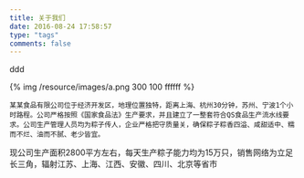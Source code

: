```yaml
---
title: 关于我们
date: 2016-08-24 17:58:57
type: "tags"
comments: false
---
```

ddd

{% img  /resource/images/a.png 300 100 ffffff %}

    某某食品有限公司位于经济开发区，地理位置独特，距离上海、杭州30分钟，苏州、宁波1个小时路程。公司严格按照《国家食品法》生产要求，并且建立了一整套符合QS食品生产流水线要求。公司生产管理人员均为粽子传人，企业严格把守质量关，确保粽子粽香四溢、咸甜适中、糯而不烂、油而不腻、老少皆宜。

现公司生产面积2800平方左右，每天生产粽子能力均为15万只，销售网络为立足长三角，辐射江苏、上海、江西、安徽、四川、北京等省市